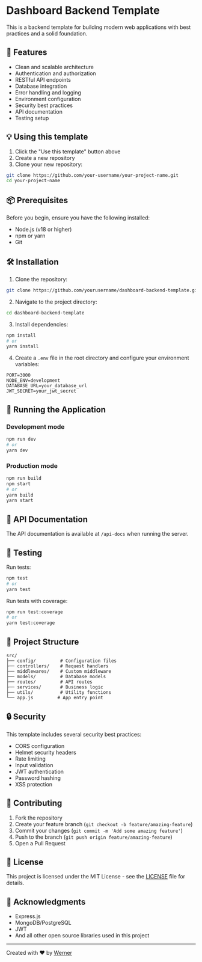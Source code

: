 # Dashboard Backend Template

This is a backend template for building modern web applications with best practices and a solid foundation.

## 🚀 Features

- Clean and scalable architecture
- Authentication and authorization
- RESTful API endpoints
- Database integration
- Error handling and logging
- Environment configuration
- Security best practices
- API documentation
- Testing setup

## 💡 Using this template

1. Click the "Use this template" button above
2. Create a new repository
3. Clone your new repository:
```bash
git clone https://github.com/your-username/your-project-name.git
cd your-project-name
```

## 📦 Prerequisites

Before you begin, ensure you have the following installed:
- Node.js (v18 or higher)
- npm or yarn
- Git

## 🛠️ Installation

1. Clone the repository:
```bash
git clone https://github.com/yourusername/dashboard-backend-template.git
```

2. Navigate to the project directory:
```bash
cd dashboard-backend-template
```

3. Install dependencies:
```bash
npm install
# or
yarn install
```

4. Create a `.env` file in the root directory and configure your environment variables:
```env
PORT=3000
NODE_ENV=development
DATABASE_URL=your_database_url
JWT_SECRET=your_jwt_secret
```

## 🚀 Running the Application

### Development mode
```bash
npm run dev
# or
yarn dev
```

### Production mode
```bash
npm run build
npm start
# or
yarn build
yarn start
```

## 📝 API Documentation

The API documentation is available at `/api-docs` when running the server.

## 🧪 Testing

Run tests:
```bash
npm test
# or
yarn test
```

Run tests with coverage:
```bash
npm run test:coverage
# or
yarn test:coverage
```

## 📁 Project Structure

```
src/
├── config/         # Configuration files
├── controllers/    # Request handlers
├── middlewares/    # Custom middleware
├── models/         # Database models
├── routes/         # API routes
├── services/       # Business logic
├── utils/          # Utility functions
└── app.js         # App entry point
```

## 🔒 Security

This template includes several security best practices:
- CORS configuration
- Helmet security headers
- Rate limiting
- Input validation
- JWT authentication
- Password hashing
- XSS protection

## 🤝 Contributing

1. Fork the repository
2. Create your feature branch (`git checkout -b feature/amazing-feature`)
3. Commit your changes (`git commit -m 'Add some amazing feature'`)
4. Push to the branch (`git push origin feature/amazing-feature`)
5. Open a Pull Request

## 📄 License

This project is licensed under the MIT License - see the [LICENSE](LICENSE) file for details.

## 🙏 Acknowledgments

- Express.js
- MongoDB/PostgreSQL
- JWT
- And all other open source libraries used in this project

---

Created with ❤️ by [Werner](https://github.com/wernerjr)